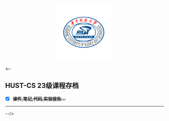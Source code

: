 <div align = center>
<img src="./hust.png" width="" height="180"/>
</div>

<--
## **HUST-CS 23级课程存档**
- [x] ~~**课件,笔记,代码,实验报告...**~~
---------------
--/>
